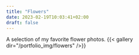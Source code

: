 ```yaml
---
title: "Flowers"
date: 2023-02-19T10:03:41+02:00
draft: false
---
```

A selection of my favorite flower photos.
{{< gallery dir="/portfolio_img/flowers" />}}
